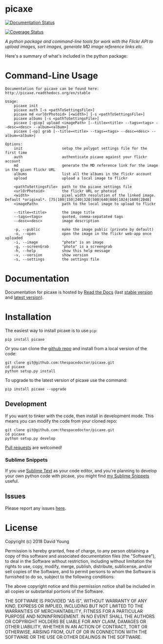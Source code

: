 picaxe
======

[![Documentation Status](https://readthedocs.org/projects/picaxe/badge/)](http://picaxe.readthedocs.io/en/latest/?badge)

[![Coverage Status](https://cdn.jsdelivr.net/gh/thespacedoctor/picaxe@master/coverage.svg)](https://cdn.jsdelivr.net/gh/thespacedoctor/picaxe@master/htmlcov/index.html)

*A python package and command-line tools for work with the Flickr API to
upload images, sort images, generate MD image reference links etc*.

Here's a summary of what's included in the python package:

Command-Line Usage
==================

    Documentation for picaxe can be found here: http://picaxe.readthedocs.org/en/stable

    Usage:
        picaxe init
        picaxe auth [-s <pathToSettingsFile>]
        picaxe md <urlOrPhotoid> [<width>] [-s <pathToSettingsFile>]
        picaxe albums [-s <pathToSettingsFile>]
        picaxe [-giop] upload <imagePath> [--title=<title> --tags=<tags> --desc=<desc> --album=<album>]
        picaxe [-op] grab [--title=<title> --tags=<tags> --desc=<desc> --album=<album>]

    Options:
        init                  setup the polygot settings file for the first time
        auth                  authenticate picaxe against your flickr account
        md                    generate the MD reference link for the image in the given flickr URL
        albums                list all the albums in the flickr account
        upload                upload a local image to flickr

        <pathToSettingsFile>  path to the picaxe settings file
        <urlOrPhotoid>        the flickr URL or photoid
        <width>               pixel width resolution of the linked image. Default *original*. [75|100|150|240|320|500|640|800|1024|1600|2048]
        <imagePath>           path to the local image to upload to flickr

        --title=<title>       the image title
        --tags=<tags>         quoted, comma-sepatated tags
        --desc=<desc>         image description

        -p, --public          make the image public (private by default)
        -o, --open            open the image in the flickr web-app once uploaded
        -i, --image           "photo" is an image
        -g, --screenGrab      "photo" is a screengrab
        -h, --help            show this help message
        -v, --version         show version
        -s, --settings        the settings file

Documentation
=============

Documentation for picaxe is hosted by [Read the
Docs](http://picaxe.readthedocs.org/en/stable/) (last [stable
version](http://picaxe.readthedocs.org/en/stable/) and [latest
version](http://picaxe.readthedocs.org/en/latest/)).

Installation
============

The easiest way to install picaxe is to use `pip`:

    pip install picaxe

Or you can clone the [github
repo](https://github.com/thespacedoctor/picaxe) and install from a local
version of the code:

    git clone git@github.com:thespacedoctor/picaxe.git
    cd picaxe
    python setup.py install

To upgrade to the latest version of picaxe use the command:

    pip install picaxe --upgrade

Development
-----------

If you want to tinker with the code, then install in development mode.
This means you can modify the code from your cloned repo:

    git clone git@github.com:thespacedoctor/picaxe.git
    cd picaxe
    python setup.py develop

[Pull requests](https://github.com/thespacedoctor/picaxe/pulls) are
welcomed!

### Sublime Snippets

If you use [Sublime Text](https://www.sublimetext.com/) as your code
editor, and you're planning to develop your own python code with picaxe,
you might find [my Sublime
Snippets](https://github.com/thespacedoctor/picaxe-Sublime-Snippets)
useful.

Issues
------

Please report any issues
[here](https://github.com/thespacedoctor/picaxe/issues).

License
=======

Copyright (c) 2018 David Young

Permission is hereby granted, free of charge, to any person obtaining a
copy of this software and associated documentation files (the
"Software"), to deal in the Software without restriction, including
without limitation the rights to use, copy, modify, merge, publish,
distribute, sublicense, and/or sell copies of the Software, and to
permit persons to whom the Software is furnished to do so, subject to
the following conditions:

The above copyright notice and this permission notice shall be included
in all copies or substantial portions of the Software.

THE SOFTWARE IS PROVIDED "AS IS", WITHOUT WARRANTY OF ANY KIND, EXPRESS
OR IMPLIED, INCLUDING BUT NOT LIMITED TO THE WARRANTIES OF
MERCHANTABILITY, FITNESS FOR A PARTICULAR PURPOSE AND NONINFRINGEMENT.
IN NO EVENT SHALL THE AUTHORS OR COPYRIGHT HOLDERS BE LIABLE FOR ANY
CLAIM, DAMAGES OR OTHER LIABILITY, WHETHER IN AN ACTION OF CONTRACT,
TORT OR OTHERWISE, ARISING FROM, OUT OF OR IN CONNECTION WITH THE
SOFTWARE OR THE USE OR OTHER DEALINGS IN THE SOFTWARE.
